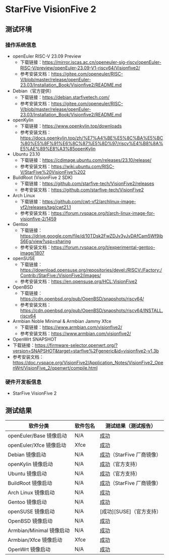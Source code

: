 # StarFive VisionFive 2

## 测试环境

### 操作系统信息

- openEuler RISC-V 23.09 Preview
    - 下载链接：https://mirror.iscas.ac.cn/openeuler-sig-riscv/openEuler-RISC-V/preview/openEuler-23.09-V1-riscv64/Visionfive2/
    - 参考安装文档：https://gitee.com/openeuler/RISC-V/blob/master/release/openEuler-23.03/Installation_Book/Visionfive2/README.md
- Debian（官方提供）
    - 下载链接：https://debian.starfivetech.com/
    - 参考安装文档：https://gitee.com/openeuler/RISC-V/blob/master/release/openEuler-23.03/Installation_Book/Visionfive2/README.md
- openKylin
    - 下载链接：https://www.openkylin.top/downloads
    - 参考安装文档：https://docs.openkylin.top/zh/%E7%A4%BE%E5%8C%BA%E5%BC%80%E5%8F%91%E6%8C%87%E5%8D%97/riscv%E4%B8%8A%E5%AE%89%E8%A3%85openKylin
- Ubuntu 23.10
    - 下载链接：https://cdimage.ubuntu.com/releases/23.10/release/
    - 参考安装文档：https://wiki.ubuntu.com/RISC-V/StarFive%20VisionFive%202
- BuildRoot (VisionFive 2 SDK)
    - 下载链接：https://github.com/starfive-tech/VisionFive2/releases
    - 参考安装文档：https://github.com/starfive-tech/VisionFive2
- Arch Linux
    - 下载链接：https://github.com/cwt-vf2/archlinux-image-vf2/releases/tag/cwt21.1
    - 参考安装文档：https://forum.rvspace.org/t/arch-linux-image-for-visionfive-2/1459
- Gentoo
    - 下载链接：https://drive.google.com/file/d/10TDsk2FwZDJv3yJvDAfCam5Wf9ibS6Eg/view?usp=sharing
    - 参考安装文档：https://forum.rvspace.org/t/experimental-gentoo-image/1807
- openSUSE
    - 下载链接：https://download.opensuse.org/repositories/devel:/RISCV:/Factory:/Contrib:/StarFive:/VisionFive2/images/
    - 参考安装文档：https://en.opensuse.org/HCL:VisionFive2
- OpenBSD
  - 下载链接：https://cdn.openbsd.org/pub/OpenBSD/snapshots/riscv64/
  - 参考安装文档：https://cdn.openbsd.org/pub/OpenBSD/snapshots/riscv64/INSTALL.riscv64
- Armbian Noble Minimal & Armbian Jammy Xfce
    - 下载链接：https://www.armbian.com/visionfive2/
    - 参考安装文档：https://www.armbian.com/visionfive2/
- OpenWrt SNAPSHOT
- 下载链接：https://firmware-selector.openwrt.org/?version=SNAPSHOT&target=starfive%2Fgeneric&id=visionfive2-v1.3b
- 参考安装文档：https://doc.rvspace.org/VisionFive2/Application_Notes/VisionFive2_OpenWrt/VisionFive_2/openwrt/compile.html

### 硬件开发板信息

- StarFive VisionFive 2

## 测试结果

| 软件分类                 | 软件包名 | 测试结果（测试报告）                   |
|----------------------|----------|------------------------------------|
| openEuler/Base 镜像启动  | N/A      | [成功][oERV]                         |
| openEuler/Xfce 镜像启动  | Xfce     | [成功][oERV]                         |
| Debian 镜像启动          | N/A      | [成功][Debian]（StarFive 厂商镜像）    |
| openKylin 镜像启动       | N/A      | [成功][oK]（官方支持）                 |
| Ubuntu 镜像启动          | N/A      | [成功][Ubuntu]（官方支持）             |
| BuildRoot 镜像启动       | N/A      | [成功][BuildRoot]（StarFive 厂商镜像） |
| Arch Linux 镜像启动      | N/A      | [成功][Arch]                         |
| Gentoo 镜像启动          | N/A      | [成功][Gentoo]                       |
| openSUSE 镜像启动        | N/A      | [成功][SUSE]（官方支持）               |
| OpenBSD 镜像启动         | N/A      | [成功][OpenBSD]                      |
| Armbian/Minimal 镜像启动 | N/A      | [成功][Armbian]                      |
| Armbian/Xfce 镜像启动    | Xfce     | [成功][Armbian]                      |
| OpenWrt 镜像启动         | N/A      | [成功][OpenWrt]                      |

[oERV]: ./openEuler/README.md
[Debian]: ./Debian/README.md
[oK]: ./openKylin/README.md
[Ubuntu]: ./Ubuntu/README.md
[BuildRoot]: ./BuildRoot/README.md
[Arch]: ./ArchLinux/README.md
[Gentoo]: ./Gentoo/README.md
[openSUSE]: ./openSUSE/README.md
[OpenBSD]: ./OpenBSD/README.md
[Armbian]: ./Armbian/README.md
[OpenWrt]: ./OpenWRT/README.md